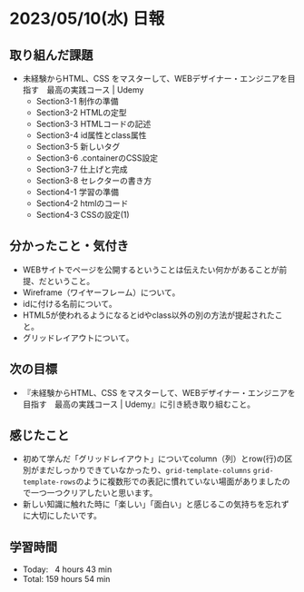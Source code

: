 # 2023/05/10(水) 日報
## 取り組んだ課題
- 未経験からHTML、CSS をマスターして、WEBデザイナー・エンジニアを目指す　最高の実践コース | Udemy
  - Section3-1 制作の準備
  - Section3-2 HTMLの定型
  - Section3-3 HTMLコードの記述
  - Section3-4 id属性とclass属性
  - Section3-5 新しいタグ
  - Section3-6 .containerのCSS設定
  - Section3-7 仕上げと完成
  - Section3-8 セレクターの書き方
  - Section4-1 学習の準備
  - Section4-2 htmlのコード
  - Section4-3 CSSの設定(1)

## 分かったこと・気付き
- WEBサイトでページを公開するということは伝えたい何かがあることが前提、だということ。
- Wireframe（ワイヤーフレーム）について。
- idに付ける名前について。
- HTML5が使われるようになるとidやclass以外の別の方法が提起されたこと。
- グリッドレイアウトについて。

## 次の目標
- 『未経験からHTML、CSS をマスターして、WEBデザイナー・エンジニアを目指す　最高の実践コース | Udemy』に引き続き取り組むこと。

## 感じたこと
- 初めて学んだ「グリッドレイアウト」についてcolumn（列）とrow(行)の区別がまだしっかりできていなかったり、`grid-template-columns` `grid-template-rows`のように複数形での表記に慣れていない場面がありましたので一つ一つクリアしたいと思います。
- 新しい知識に触れた時に「楽しい」「面白い」と感じるこの気持ちを忘れずに大切にしたいです。

## 学習時間
- Today:&nbsp;&nbsp;&nbsp;4 hours 43 min
- Total: 159 hours 54 min
